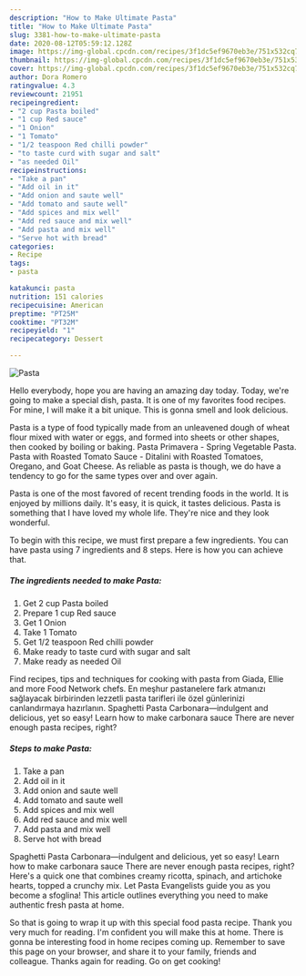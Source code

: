 ```yaml
---
description: "How to Make Ultimate Pasta"
title: "How to Make Ultimate Pasta"
slug: 3381-how-to-make-ultimate-pasta
date: 2020-08-12T05:59:12.128Z
image: https://img-global.cpcdn.com/recipes/3f1dc5ef9670eb3e/751x532cq70/pasta-recipe-main-photo.jpg
thumbnail: https://img-global.cpcdn.com/recipes/3f1dc5ef9670eb3e/751x532cq70/pasta-recipe-main-photo.jpg
cover: https://img-global.cpcdn.com/recipes/3f1dc5ef9670eb3e/751x532cq70/pasta-recipe-main-photo.jpg
author: Dora Romero
ratingvalue: 4.3
reviewcount: 21951
recipeingredient:
- "2 cup Pasta boiled"
- "1 cup Red sauce"
- "1 Onion"
- "1 Tomato"
- "1/2 teaspoon Red chilli powder"
- "to taste curd with sugar and salt"
- "as needed Oil"
recipeinstructions:
- "Take a pan"
- "Add oil in it"
- "Add onion and saute well"
- "Add tomato and saute well"
- "Add spices and mix well"
- "Add red sauce and mix well"
- "Add pasta and mix well"
- "Serve hot with bread"
categories:
- Recipe
tags:
- pasta

katakunci: pasta 
nutrition: 151 calories
recipecuisine: American
preptime: "PT25M"
cooktime: "PT32M"
recipeyield: "1"
recipecategory: Dessert

---
```



![Pasta](https://img-global.cpcdn.com/recipes/3f1dc5ef9670eb3e/751x532cq70/pasta-recipe-main-photo.jpg)

Hello everybody, hope you are having an amazing day today. Today, we're going to make a special dish, pasta. It is one of my favorites food recipes. For mine, I will make it a bit unique. This is gonna smell and look delicious.

Pasta is a type of food typically made from an unleavened dough of wheat flour mixed with water or eggs, and formed into sheets or other shapes, then cooked by boiling or baking. Pasta Primavera - Spring Vegetable Pasta. Pasta with Roasted Tomato Sauce - Ditalini with Roasted Tomatoes, Oregano, and Goat Cheese. As reliable as pasta is though, we do have a tendency to go for the same types over and over again.

Pasta is one of the most favored of recent trending foods in the world. It is enjoyed by millions daily. It's easy, it is quick, it tastes delicious. Pasta is something that I have loved my whole life. They're nice and they look wonderful.


To begin with this recipe, we must first prepare a few ingredients. You can have pasta using 7 ingredients and 8 steps. Here is how you can achieve that.

<!--inarticleads1-->

##### The ingredients needed to make Pasta:

1. Get 2 cup Pasta boiled
1. Prepare 1 cup Red sauce
1. Get 1 Onion
1. Take 1 Tomato
1. Get 1/2 teaspoon Red chilli powder
1. Make ready to taste curd with sugar and salt
1. Make ready as needed Oil


Find recipes, tips and techniques for cooking with pasta from Giada, Ellie and more Food Network chefs. En meşhur pastanelere fark atmanızı sağlayacak birbirinden lezzetli pasta tarifleri ile özel günlerinizi canlandırmaya hazırlanın. Spaghetti Pasta Carbonara—indulgent and delicious, yet so easy! Learn how to make carbonara sauce There are never enough pasta recipes, right? 

<!--inarticleads2-->

##### Steps to make Pasta:

1. Take a pan
1. Add oil in it
1. Add onion and saute well
1. Add tomato and saute well
1. Add spices and mix well
1. Add red sauce and mix well
1. Add pasta and mix well
1. Serve hot with bread


Spaghetti Pasta Carbonara—indulgent and delicious, yet so easy! Learn how to make carbonara sauce There are never enough pasta recipes, right? Here&#39;s a quick one that combines creamy ricotta, spinach, and artichoke hearts, topped a crunchy mix. Let Pasta Evangelists guide you as you become a sfoglina! This article outlines everything you need to make authentic fresh pasta at home. 

So that is going to wrap it up with this special food pasta recipe. Thank you very much for reading. I'm confident you will make this at home. There is gonna be interesting food in home recipes coming up. Remember to save this page on your browser, and share it to your family, friends and colleague. Thanks again for reading. Go on get cooking!
